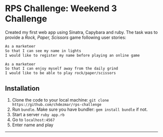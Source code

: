 # RPS Challenge: Weekend 3 Challenge

Created my first web app using Sinatra, Capybara and ruby.  The task was to provide a _Rock, Paper, Scissors_ game following user stories:

```sh
As a marketeer
So that I can see my name in lights
I would like to register my name before playing an online game

As a marketeer
So that I can enjoy myself away from the daily grind
I would like to be able to play rock/paper/scissors
```


Installation
-------
1. Clone the code to your local machine: `git clone https://github.com/chdezmar/rps-challenge`
2. Run `bundle`. Make sure you have bundler: `gem install bundle` if not.
3. Start a server `ruby app.rb`
4. Go to `localhost:4567`
5. Enter name and play

----
